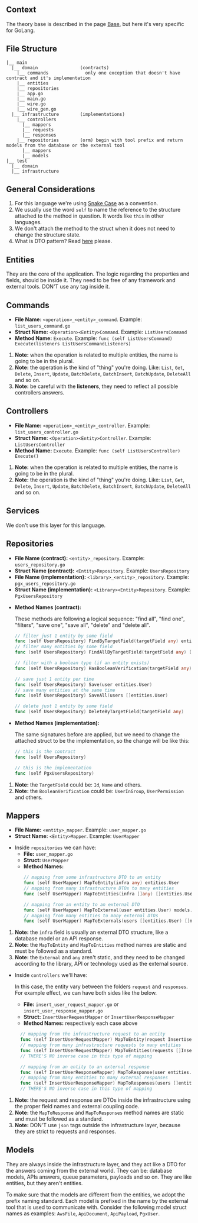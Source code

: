 ## Context
The theory base is described in the page [Base](../Code-Style.md), but here it's very specific for GoLang.

## File Structure
```
|__ main
  |__ domain                (contracts)
    |__ commands              only one exception that doesn't have contract and it's implementation
    |__ entities
    |__ repositories
    |__ app.go
    |__ main.go
    |__ wire.go
    |__ wire_gen.go
  |__ infrastructure        (implementations)
    |__ controllers
      |__ mappers
      |__ requests
      |__ responses
    |__ repositories        (orm) begin with tool prefix and return models from the database or the external tool
      |__ mappers
      |__ models
|__ test
  |__ domain
  |__ infrastructure
```

## General Considerations
1. For this language we're using [Snake Case](https://www.alura.com.br/artigos/convencoes-nomenclatura-camel-pascal-kebab-snake-case) as a convention.
2. We usually use the word `self` to name the reference to the structure attached to the method in question. It words like `this` in other languages.
3. We don't attach the method to the struct when it does not need to change the structure state.
4. What is DTO pattern? Read [here](https://www.baeldung.com/java-dto-pattern) please.

## Entities
They are the core of the application. The logic regarding the properties and fields, should be inside it.
They need to be free of any framework and external tools. DON'T use any tag inside it.

## Commands
* **File Name:** `<operation>_<entity>_command`. Example: `list_users_command.go`
* **Struct Name:** `<Operation><Entity>Command`. Example: `ListUsersCommand`
* **Method Name:** `Execute`. Example: `func (self ListUsersCommand) Execute(listeners ListUsersCommandListeners)`

1. **Note:** when the operation is related to multiple entities, the name is going to be in the plural.
2. **Note:** the operation is the kind of "thing" you're doing. Like: `List`, `Get`, `Delete`, `Insert`, `Update`, `BatchDelete`, `BatchInsert`, `BatchUpdate`, `DeleteAll` and so on.
3. **Note:** be careful with the **listeners**, they need to reflect all possible controllers answers.

## Controllers
* **File Name:** `<operation>_<entity>_controller`. Example: `list_users_controller.go`
* **Struct Name:** `<Operation><Entity>Controller`. Example: `ListUsersController`
* **Method Name:** `Execute`. Example: `func (self ListUsersController) Execute()`

1. **Note:** when the operation is related to multiple entities, the name is going to be in the plural.
2. **Note:** the operation is the kind of "thing" you're doing. Like: `List`, `Get`, `Delete`, `Insert`, `Update`, `BatchDelete`, `BatchInsert`, `BatchUpdate`, `DeleteAll` and so on.

## Services
We don't use this layer for this language.

## Repositories
* **File Name (contract):** `<entity>_repository`. Example: `users_repository.go`
* **Struct Name (contract):** `<Entity>Repository`. Example: `UsersRepository`
* **File Name (implementation):** `<library>_<entity>_repository`. Example: `pgx_users_repository.go`
* **Struct Name (implementation):** `<Library><Entity>Repository`. Example: `PgxUsersRepository`

- **Method Names (contract):**

  These methods are following a logical sequence: "find all", "find one", "filters", "save one", "save all", "delete" and "delete all".
  ```go
  // filter just 1 entity by some field
  func (self UsersRepository) FindByTargetField(targetField any) entities.User
  // filter many entities by some field
  func (self UsersRepository) FindAllByTargetField(targetField any) []entities.User

  // filter with a boolean type (if an entity exists)
  func (self UsersRepository) HasBooleanVerification(targetField any) bool

  // save just 1 entity per time
  func (self UsersRepository) Save(user entities.User)
  // save many entities at the same time
  func (self UsersRepository) SaveAll(users []entities.User)

  // delete just 1 entity by some field
  func (self UsersRepository) DeleteByTargetField(targetField any)
  ```
- **Method Names (implementation):**

  The same signatures before are applied, but we need to change the attached struct to be the implementation, so the change will be like this:
  ```go
  // this is the contract
  func (self UsersRepository)

  // this is the implementation
  func (self PgxUsersRepository)
  ```

1. **Note:** the `TargetField` could be: `Id`, `Name` and others.
2. **Note:** the `BooleanVerification` could be: `UserInGroup`, `UserPermission` and others.

## Mappers
* **File Name:** `<entity>_mapper`. Example: `user_mapper.go`
* **Struct Name:** `<Entity>Mapper`. Example: `UserMapper`

- Inside `repositories` we can have:
  * **File:** `user_mapper.go`
  * **Struct:** `UserMapper`
  * **Method Names:**
    ```go
    // mapping from some infrastructure DTO to an entity
    func (self UserMapper) MapToEntity(infra any) entities.User
    // mapping from many infrastructure DTOs to many entities
    func (self UserMapper) MapToEntities(infra []any) []entities.User

    // mapping from an entity to an external DTO
    func (self UserMapper) MapToExternal(user entities.User) models.External
    // mapping from many entities to many external DTOs
    func (self UserMapper) MapToExternals(users []entities.User) []models.External
    ```

1. **Note:** the `infra` field is usually an external DTO structure, like a database model or an API response.
2. **Note:** the `MapToEntity` and `MapToEntities` method names are static and must be followed as a standard.
3. **Note:** the `External` and `any` aren't static, and they need to be changed according to the library, API or technology used as the external source.

- Inside `controllers` we'll have:

  In this case, the entity vary between the folders `request` and `responses`. For example effect, we can have both sides like the below.
  * **File:** `insert_user_request_mapper.go` or `insert_user_response_mapper.go`
  * **Struct:** `InsertUserRequestMapper` or `InsertUserResponseMapper`
  * **Method Names:** respectively each case above
  ```go
    // mapping from the infrastructure request to an entity
    func (self InsertUserRequestMapper) MapToEntity(request InsertUserRequest) entities.User
    // mapping from many infrastructure requests to many entities
    func (self InsertUserRequestMapper) MapToEntities(requests []InsertUserRequest) []entities.User
    // THERE'S NO inverse case in this type of mapping
  ```
  ```go
    // mapping from an entity to an external response
    func (self InsertUserResponseMapper) MapToResponse(user entities.User) responses.InsertUserResponse
    // mapping from many entities to many external responses
    func (self InsertUserResponseMapper) MapToResponses(users []entities.User) []responses.InsertUserResponse
    // THERE'S NO inverse case in this type of mapping
    ```

1. **Note:** the request and response are DTOs inside the infrastructure using the proper field names and external coupling code.
2. **Note:** the `MapToResponse` and `MapToResponses` method names are static and must be followed as a standard.
3. **Note:** DON'T use `json` tags outside the infrastructure layer, because they are strict to requests and responses.

## Models
They are always inside the infrastructure layer, and they act like a DTO for the answers coming from the external world.
They can be: database models, APIs answers, queue parameters, payloads and so on. They are like entities, but they aren't entities.

To make sure that the models are different from the entities, we adopt the prefix naming standard.
Each model is prefixed in the name by the external tool that is used to communicate with.
Consider the following model struct names as examples: `AwsFile`, `ApiDocument`, `ApiPayload`, `PgxUser`.
